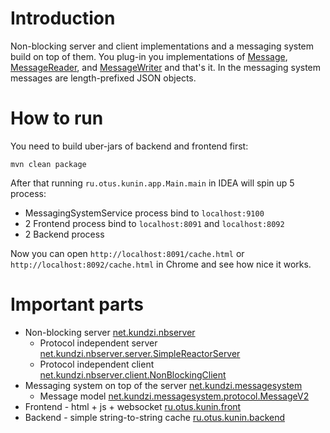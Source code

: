 # Introduction
Non-blocking server and client implementations and a messaging system build on top of them.
You plug-in you implementations of [Message](core/src/main/java/net/kundzi/messagesystem/protocol/MessageV2.java), [MessageReader](core/src/main/java/net/kundzi/messagesystem/io/MessageV2Reader.java), and [MessageWriter](core/src/main/java/net/kundzi/messagesystem/io/MessageV2Writer.java) and that's it.
In the messaging system messages are length-prefixed JSON objects. 

# How to run
You need to build uber-jars of backend and frontend first:

`mvn clean package`

After that running `ru.otus.kunin.app.Main.main` in IDEA will spin up 5 process:
* MessagingSystemService process bind to `localhost:9100`
* 2 Frontend process bind to `localhost:8091` and `localhost:8092`
* 2 Backend process

Now you can open `http://localhost:8091/cache.html` or `http://localhost:8092/cache.html` in Chrome
and see how nice it works.

# Important parts
* Non-blocking server [net.kundzi.nbserver](core/src/main/java/net/kundzi/nbserver)
    * Protocol independent server [net.kundzi.nbserver.server.SimpleReactorServer](core/src/main/java/net/kundzi/nbserver/server/SimpleReactorServer.java)
    * Protocol independent client [net.kundzi.nbserver.client.NonBlockingClient](core/src/main/java/net/kundzi/nbserver/server/SimpleReactorServer.java)
* Messaging system on top of the server [net.kundzi.messagesystem](core/src/main/java/net/kundzi/messagesystem)
    * Message model [net.kundzi.messagesystem.protocol.MessageV2](core/src/main/java/net/kundzi/messagesystem/protocol/MessageV2.java)
* Frontend - html + js + websocket [ru.otus.kunin.front](frontend/src/main/java/ru/otus/kunin)
* Backend - simple string-to-string cache [ru.otus.kunin.backend](backend/src/main/java/ru/otus/kunin/backend)


 